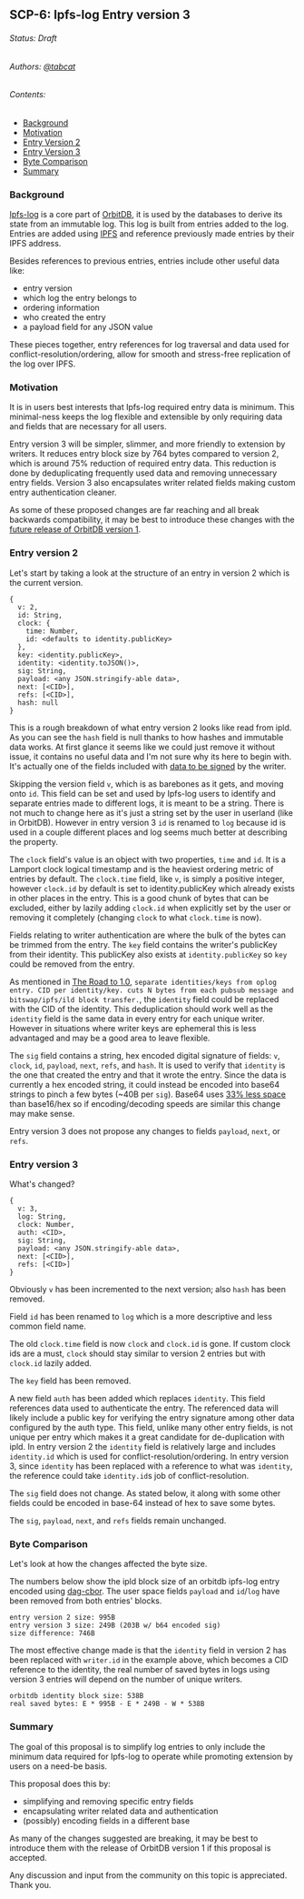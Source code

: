 ## SCP-6: Ipfs-log Entry version 3
###### Status: Draft
###### Authors: [@tabcat](https://github.com/tabcat)
###### Contents:
 - [Background](#background)
 - [Motivation](#motivation)
 - [Entry Version 2](#entry-version-2)
 - [Entry Version 3](#entry-version-3)
 - [Byte Comparison](#byte-comparison)
 - [Summary](#summary)


### Background

[Ipfs-log](https://github.com/orbitdb/ipfs-log) is a core part of [OrbitDB](https://github.com/orbitdb), it is used by the databases to derive its state from an immutable log. This log is built from entries added to the log. Entries are added using [IPFS](https://ipfs.io) and reference previously made entries by their IPFS address.

Besides references to previous entries, entries include other useful data like:
 - entry version
 - which log the entry belongs to
 - ordering information
 - who created the entry
 - a payload field for any JSON value

These pieces together, entry references for log traversal and data used for conflict-resolution/ordering, allow for smooth and stress-free replication of the log over IPFS.

### Motivation

It is in users best interests that Ipfs-log required entry data is minimum. This minimal-ness keeps the log flexible and extensible by only requiring data and fields that are necessary for all users.

Entry version 3 will be simpler, slimmer, and more friendly to extension by writers. It reduces entry block size by 764 bytes compared to version 2, which is around 75% reduction of required entry data. This reduction is done by deduplicating frequently used data and removing unnecessary entry fields. Version 3 also encapsulates writer related fields making custom entry authentication cleaner.

As some of these proposed changes are far reaching and all break backwards compatibility, it may be best to introduce these changes with the [future release of OrbitDB version 1](https://github.com/orbitdb/orbit-db/issues/819).

### Entry version 2

Let's start by taking a look at the structure of an entry in version 2 which is the current version.

```
{
  v: 2,
  id: String,
  clock: {
    time: Number,
    id: <defaults to identity.publicKey>
  },
  key: <identity.publicKey>,
  identity: <identity.toJSON()>,
  sig: String,
  payload: <any JSON.stringify-able data>,
  next: [<CID>],
  refs: [<CID>],
  hash: null
}
```

This is a rough breakdown of what entry version 2 looks like read from ipld. As you can see the `hash` field is null thanks to how hashes and immutable data works. At first glance it seems like we could just remove it without issue, it contains no useful data and I'm not sure why its here to begin with. It's actually one of the fields included with [data to be signed](https://github.com/orbitdb/ipfs-log/blob/b8e4b76247d1bd9b5fa8ad751a62d7f0f3f3f560/src/entry.js#L41-L51) by the writer.

Skipping the version field `v`, which is as barebones as it gets, and moving onto `id`. This field can be set and used by Ipfs-log users to identify and separate entries made to different logs, it is meant to be a string. There is not much to change here as it's just a string set by the user in userland (like in OrbitDB). However in entry version 3 `id` is renamed to `log` because id is used in a couple different places and log seems much better at describing the property.

The `clock` field's value is an object with two properties, `time` and `id`. It is a Lamport clock logical timestamp and is the heaviest ordering metric of entries by default. The `clock.time` field, like `v`, is simply a positive integer, however `clock.id` by default is set to identity.publicKey which already exists in other places in the entry. This is a good chunk of bytes that can be excluded, either by lazily adding `clock.id` when explicitly set by the user or removing it completely (changing `clock` to what `clock.time` is now).

Fields relating to writer authentication are where the bulk of the bytes can be trimmed from the entry. The `key` field contains the writer's publicKey from their identity. This publicKey also exists at `identity.publicKey` so `key` could be removed from the entry.

As mentioned in [The Road to 1.0](https://github.com/orbitdb/orbit-db/issues/819), `separate identities/keys from oplog entry. CID per identity/key. cuts N bytes from each pubsub message and bitswap/ipfs/ild block transfer.`, the `identity` field could be replaced with the CID of the identity. This deduplication should work well as the `identity` field is the same data in every entry for each unique writer. However in situations where writer keys are ephemeral this is less advantaged and may be a good area to leave flexible.

The `sig` field contains a string, hex encoded digital signature of fields: `v`, `clock`, `id`, `payload`, `next`, `refs`, and `hash`. It is used to verify that `identity` is the one that created the entry and that it wrote the entry. Since the data is currently a hex encoded string, it could instead be encoded into base64 strings to pinch a few bytes (~40B per `sig`). Base64 uses [33% less space](https://stackoverflow.com/questions/3183841/base64-vs-hex-for-sending-binary-content-over-the-internet-in-xml-doc) than base16/hex so if encoding/decoding speeds are similar this change may make sense.

Entry version 3 does not propose any changes to fields `payload`, `next`, or `refs`.

### Entry version 3

What's changed?

```
{
  v: 3,
  log: String,
  clock: Number,
  auth: <CID>,
  sig: String,
  payload: <any JSON.stringify-able data>,
  next: [<CID>],
  refs: [<CID>]
}
```

Obviously `v` has been incremented to the next version; also `hash` has been removed.

Field `id` has been renamed to `log` which is a more descriptive and less common field name.

The old `clock.time` field is now `clock` and `clock.id` is gone. If custom clock ids are a must, `clock` should stay similar to version 2 entries but with `clock.id` lazily added.

The `key` field has been removed.

A new field `auth` has been added which replaces `identity`. This field references data used to authenticate the entry. The referenced data will likely include a public key for verifying the entry signature among other data configured by the auth type. This field, unlike many other entry fields, is not unique per entry which makes it a great candidate for de-duplication with ipld. In entry version 2 the `identity` field is relatively large and includes `identity.id` which is used for conflict-resolution/ordering. In entry version 3, since `identity` has been replaced with a reference to what was `identity`, the reference could take `identity.id`s job of conflict-resolution.

The `sig` field does not change. As stated below, it along with some other fields could be encoded in base-64 instead of hex to save some bytes.

The `sig`, `payload`, `next`, and `refs` fields remain unchanged.

### Byte Comparison

Let's look at how the changes affected the byte size.

The numbers below show the ipld block size of an orbitdb ipfs-log entry encoded using [dag-cbor](https://github.com/ipld/js-ipld-dag-cbor).
The user space fields `payload` and `id`/`log` have been removed from both entries' blocks.

```
entry version 2 size: 995B
entry version 3 size: 249B (203B w/ b64 encoded sig)
size difference: 746B
```

The most effective change made is that the `identity` field in version 2 has been replaced with `writer.id` in the example above, which becomes a CID reference to the identity, the real number of saved bytes in logs using version 3 entries will depend on the number of unique writers.

```
orbitdb identity block size: 538B
real saved bytes: E * 995B - E * 249B - W * 538B
```

### Summary

The goal of this proposal is to simplify log entries to only include the minimum data required for Ipfs-log to operate while promoting extension by users on a need-be basis.

This proposal does this by:
 - simplifying and removing specific entry fields
 - encapsulating writer related data and authentication
 - (possibly) encoding fields in a different base

As many of the changes suggested are breaking, it may be best to introduce them with the release of OrbitDB version 1 if this proposal is accepted.

Any discussion and input from the community on this topic is appreciated. Thank you.
